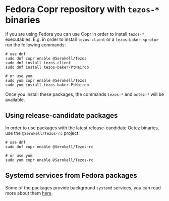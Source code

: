 <!--
   - SPDX-FileCopyrightText: 2021 Oxhead Alpha
   - SPDX-License-Identifier: LicenseRef-MIT-OA
   -->
# Fedora Copr repository with `tezos-*` binaries

If you are using Fedora you can use Copr in order to install `tezos-*`
executables.
E.g. in order to install `tezos-client` or a `tezos-baker-<proto>` run the
following commands:
```
# use dnf
sudo dnf copr enable @Serokell/Tezos
sudo dnf install tezos-client
sudo dnf install tezos-baker-PtNairob

# or use yum
sudo yum copr enable @Serokell/Tezos
sudo yum install tezos-baker-PtNairob
```
Once you install these packages, the commands `tezos-*` and `octez-*` will be available.

## Using release-candidate packages

In order to use packages with the latest release-candidate Octez binaries,
use the `@Serokell/Tezos-rc` project:
```
# use dnf
sudo dnf copr enable @Serokell/Tezos-rc

# or use yum
sudo yum copr enable @Serokell/Tezos-rc
```

## Systemd services from Fedora packages

Some of the packages provide background `systemd` services, you can read more about them
[here](./systemd.md#ubuntu-and-fedora).
